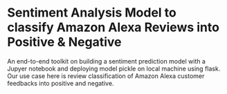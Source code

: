 # Sentiment Analysis Model to classify Amazon Alexa Reviews into Positive & Negative

An end-to-end toolkit on building a sentiment prediction model with a Jupyer notebook and deploying model pickle on local machine using flask. Our use case here is review classification of Amazon Alexa customer feedbacks into positive and negative.
